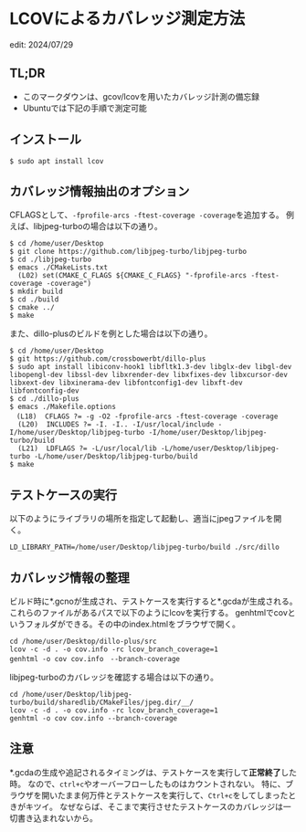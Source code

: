 # LCOVによるカバレッジ測定方法
edit: 2024/07/29
## TL;DR
- このマークダウンは、gcov/lcovを用いたカバレッジ計測の備忘録
- Ubuntuでは下記の手順で測定可能

## インストール
```
$ sudo apt install lcov
```

## カバレッジ情報抽出のオプション
CFLAGSとして、`-fprofile-arcs -ftest-coverage -coverage`を追加する。
例えば、libjpeg-turboの場合は以下の通り。
```
$ cd /home/user/Desktop
$ git clone https://github.com/libjpeg-turbo/libjpeg-turbo
$ cd ./libjpeg-turbo
$ emacs ./CMakeLists.txt
  (L02) set(CMAKE_C_FLAGS ${CMAKE_C_FLAGS} "-fprofile-arcs -ftest-coverage -coverage")
$ mkdir build
$ cd ./build
$ cmake ../
$ make
```

また、dillo-plusのビルドを例とした場合は以下の通り。
```
$ cd /home/user/Desktop
$ git https://github.com/crossbowerbt/dillo-plus
$ sudo apt install libiconv-hook1 libfltk1.3-dev libglx-dev libgl-dev libopengl-dev libssl-dev libxrender-dev libxfixes-dev libxcursor-dev libxext-dev libxinerama-dev libfontconfig1-dev libxft-dev libfontconfig-dev
$ cd ./dillo-plus
$ emacs ./Makefile.options
　(L18)  CFLAGS ?= -g -O2 -fprofile-arcs -ftest-coverage -coverage
  (L20)  INCLUDES ?= -I. -I.. -I/usr/local/include -I/home/user/Desktop/libjpeg-turbo -I/home/user/Desktop/libjpeg-turbo/build
  (L21)  LDFLAGS ?= -L/usr/local/lib -L/home/user/Desktop/libjpeg-turbo -L/home/user/Desktop/libjpeg-turbo/build
$ make
```

## テストケースの実行
以下のようにライブラリの場所を指定して起動し、適当にjpegファイルを開く。

```
LD_LIBRARY_PATH=/home/user/Desktop/libjpeg-turbo/build ./src/dillo
```

## カバレッジ情報の整理
ビルド時に*.gcnoが生成され、テストケースを実行すると*.gcdaが生成される。
これらのファイルがあるパスで以下のようにlcovを実行する。
genhtmlでcovというフォルダができる。その中のindex.htmlをブラウザで開く。

```
cd /home/user/Desktop/dillo-plus/src
lcov -c -d . -o cov.info -rc lcov_branch_coverage=1
genhtml -o cov cov.info　--branch-coverage
```

libjpeg-turboのカバレッジを確認する場合は以下の通り。
```
cd /home/user/Desktop/libjpeg-turbo/build/sharedlib/CMakeFiles/jpeg.dir/__/
lcov -c -d . -o cov.info -rc lcov_branch_coverage=1
genhtml -o cov cov.info --branch-coverage
```
## 注意
*.gcdaの生成や追記されるタイミングは、テストケースを実行して**正常終了**した時。
なので、`ctrl+c`やオーバーフローしたものはカウントされない。
特に、ブラウザを開いたまま何万件とテストケースを実行して、`Ctrl+c`をしてしまったときがキツイ。
なぜならば、そこまで実行させたテストケースのカバレッジは一切書き込まれないから。

